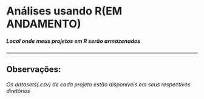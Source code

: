 # Análises usando R(EM ANDAMENTO)
##### Local onde meus projetos em R serão armazenados
***

## Observações:
###### Os datasets(.csv) de cada projeto estão disponíveis em seus respectivos diretórios

